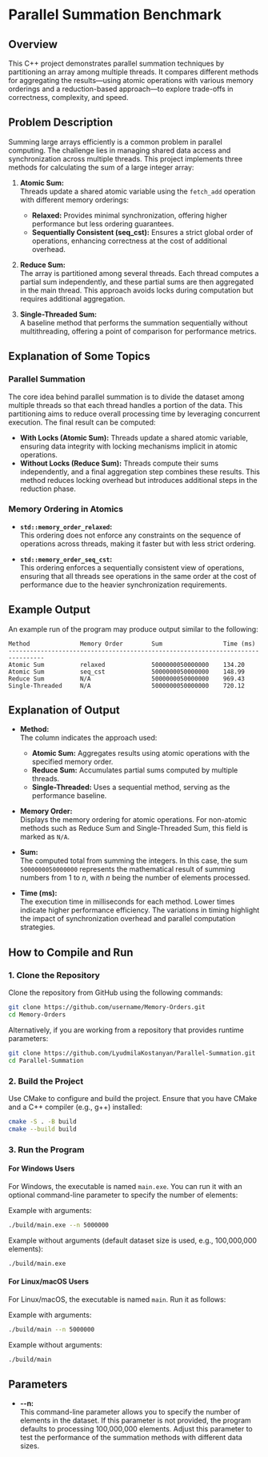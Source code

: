 # Parallel Summation Benchmark

## Overview
This C++ project demonstrates parallel summation techniques by partitioning an array among multiple threads. It compares different methods for aggregating the results—using atomic operations with various memory orderings and a reduction-based approach—to explore trade-offs in correctness, complexity, and speed.

## Problem Description
Summing large arrays efficiently is a common problem in parallel computing. The challenge lies in managing shared data access and synchronization across multiple threads. This project implements three methods for calculating the sum of a large integer array:

1. **Atomic Sum:**  
   Threads update a shared atomic variable using the `fetch_add` operation with different memory orderings:
   - **Relaxed:** Provides minimal synchronization, offering higher performance but less ordering guarantees.
   - **Sequentially Consistent (seq_cst):** Ensures a strict global order of operations, enhancing correctness at the cost of additional overhead.

2. **Reduce Sum:**  
   The array is partitioned among several threads. Each thread computes a partial sum independently, and these partial sums are then aggregated in the main thread. This approach avoids locks during computation but requires additional aggregation.

3. **Single-Threaded Sum:**  
   A baseline method that performs the summation sequentially without multithreading, offering a point of comparison for performance metrics.

## Explanation of Some Topics
### Parallel Summation
The core idea behind parallel summation is to divide the dataset among multiple threads so that each thread handles a portion of the data. This partitioning aims to reduce overall processing time by leveraging concurrent execution. The final result can be computed:
- **With Locks (Atomic Sum):** Threads update a shared atomic variable, ensuring data integrity with locking mechanisms implicit in atomic operations.
- **Without Locks (Reduce Sum):** Threads compute their sums independently, and a final aggregation step combines these results. This method reduces locking overhead but introduces additional steps in the reduction phase.

### Memory Ordering in Atomics
- **`std::memory_order_relaxed`:**  
  This ordering does not enforce any constraints on the sequence of operations across threads, making it faster but with less strict ordering.
  
- **`std::memory_order_seq_cst`:**  
  This ordering enforces a sequentially consistent view of operations, ensuring that all threads see operations in the same order at the cost of performance due to the heavier synchronization requirements.

## Example Output
An example run of the program may produce output similar to the following:

```
Method              Memory Order        Sum                 Time (ms)           
--------------------------------------------------------------------------------
Atomic Sum          relaxed             5000000050000000    134.20              
Atomic Sum          seq_cst             5000000050000000    148.99              
Reduce Sum          N/A                 5000000050000000    969.43              
Single-Threaded     N/A                 5000000050000000    720.12    
```

## Explanation of Output
- **Method:**  
  The column indicates the approach used:
  - **Atomic Sum:** Aggregates results using atomic operations with the specified memory order.
  - **Reduce Sum:** Accumulates partial sums computed by multiple threads.
  - **Single-Threaded:** Uses a sequential method, serving as the performance baseline.

- **Memory Order:**  
  Displays the memory ordering for atomic operations. For non-atomic methods such as Reduce Sum and Single-Threaded Sum, this field is marked as `N/A`.

- **Sum:**  
  The computed total from summing the integers. In this case, the sum `5000000050000000` represents the mathematical result of summing numbers from 1 to _n_, with _n_ being the number of elements processed.

- **Time (ms):**  
  The execution time in milliseconds for each method. Lower times indicate higher performance efficiency. The variations in timing highlight the impact of synchronization overhead and parallel computation strategies.

## How to Compile and Run

### 1. Clone the Repository
Clone the repository from GitHub using the following commands:

```bash
git clone https://github.com/username/Memory-Orders.git
cd Memory-Orders
```

Alternatively, if you are working from a repository that provides runtime parameters:

```bash
git clone https://github.com/LyudmilaKostanyan/Parallel-Summation.git
cd Parallel-Summation
```

### 2. Build the Project
Use CMake to configure and build the project. Ensure that you have CMake and a C++ compiler (e.g., g++) installed:

```bash
cmake -S . -B build
cmake --build build
```

### 3. Run the Program

#### For Windows Users
For Windows, the executable is named `main.exe`. You can run it with an optional command-line parameter to specify the number of elements:
  
Example with arguments:
```bash
./build/main.exe --n 5000000
```
Example without arguments (default dataset size is used, e.g., 100,000,000 elements):
```bash
./build/main.exe
```

#### For Linux/macOS Users
For Linux/macOS, the executable is named `main`. Run it as follows:
  
Example with arguments:
```bash
./build/main --n 5000000
```
Example without arguments:
```bash
./build/main
```

## Parameters

- **--n:**  
  This command-line parameter allows you to specify the number of elements in the dataset. If this parameter is not provided, the program defaults to processing 100,000,000 elements. Adjust this parameter to test the performance of the summation methods with different data sizes.

